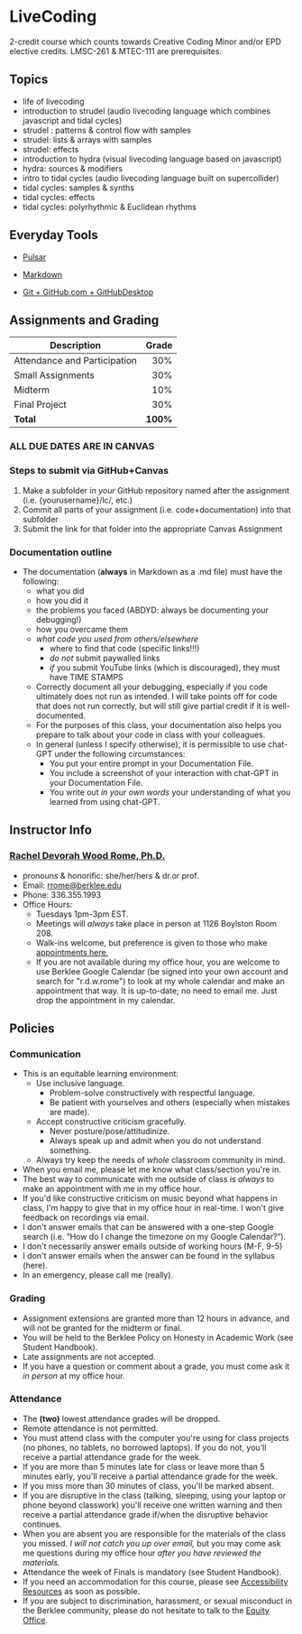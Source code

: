 # LiveCoding
2-credit course which counts towards Creative Coding Minor and/or EPD elective credits.
LMSC-261 & MTEC-111 are prerequisites.

## Topics
- life of livecoding
- introduction to strudel (audio livecoding language which combines javascript and tidal cycles)
- strudel : patterns & control flow with samples
- strudel: lists & arrays with samples
- strudel: effects
- introduction to hydra (visual livecoding language based on javascript)
- hydra: sources & modifiers
- intro to tidal cycles (audio livecoding language built on supercollider)
- tidal cycles: samples & synths
- tidal cycles: effects
- tidal cycles: polyrhythmic & Euclidean rhythms

## Everyday Tools

* [Pulsar](https://pulsar-edit.dev/)

* [Markdown](https://github.com/adam-p/markdown-here/wiki/Markdown-Cheatsheet)

* [Git + GitHub.com + GitHubDesktop](https://github.blog/2019-10-02-get-started-easier-with-github-desktop-2-2/)

## Assignments and Grading
Description|Grade
---|---:|
Attendance and Participation| 30%
Small Assignments| 30%
Midterm | 10%
Final Project | 30%
**Total**|**100%**
### ALL DUE DATES ARE IN CANVAS

### Steps to submit via GitHub+Canvas
  1. Make a subfolder in *your* GitHub repository named after the assignment (i.e. {yourusername}/lc/, etc.)
  2. Commit all parts of your assignment (i.e. code+documentation) into that subfolder
  3. Submit the link for that folder into the appropriate Canvas Assignment

### Documentation outline
  - The documentation (**always** in Markdown as a .md file) must have the following:
    - what you did
    - how you did it
    - the problems you faced (ABDYD: always be documenting your debugging!)
    - how you overcame them
    - *what code you used from others/elsewhere*
      - where to find that code (specific links!!!)
      - *do not* submit paywalled links
      - *if* you submit YouTube links (which is discouraged), they must have TIME STAMPS
    - Correctly document all your debugging, especially if you code ultimately does not run as intended. I will take points off for code that does not run correctly, but will still give partial credit if it is well-documented.
    - For the purposes of this class, your documentation also helps you prepare to talk about your code in class with your colleagues.
    - In general (unless I specify otherwise), it is permissible to use chat-GPT under the following circumstances:
      - You put your entire prompt in your Documentation File.
      - You include a screenshot of your interaction with chat-GPT in your Documentation File.
      - You write out *in your own words* your understanding of what you learned from using chat-GPT.

## Instructor Info
### <u>Rachel Devorah Wood Rome, Ph.D.</u>
- pronouns & honorific: she/her/hers & dr.or prof.
- Email: [rrome@berklee.edu](rrome@berklee.edu)
- Phone: 336.355.1993
- Office Hours:
	- Tuesdays 1pm-3pm EST.
	- Meetings will *always* take place in person at 1126 Boylston Room 208.
	- Walk-ins welcome, but preference is given to those who make [appointments here.](https://calendar.google.com/calendar/u/0/selfsched?sstoken=UUJvY3FWa3g0b3dhfGRlZmF1bHR8OTk1YzM0YTAxMDljZGU5MGEzZjQxNzViOWQ2ZTM3NjA)
	- If you are not available during my office hour, you are welcome to use Berklee Google Calendar (be signed into your own account and search for "r.d.w.rome") to look at my whole calendar and make an appointment that way. It is up-to-date; no need to email me. Just drop the appointment in my calendar.

## Policies
### Communication
- This is an equitable learning environment:
  - Use inclusive language.
	- Problem-solve constructively with respectful language.
	- Be patient with yourselves and others (especially when mistakes are made).
  - Accept constructive criticism gracefully.
	- Never posture/pose/attitudinize.
	- Always speak up and admit when you do not understand something.
  - Always try keep the needs of *whole* classroom community in mind.
- When you email me, please let me know what class/section you're in.
- The best way to communicate with me outside of class is *always* to make an appointment with me in my office hour.
- If you'd like constructive criticism on music beyond what happens in class, I'm happy to give that in my office hour in real-time. I won't give feedback on recordings via email.
- I don't answer emails that can be answered with a one-step Google search (i.e. “How do I change the timezone on my Google Calendar?”).
- I don't necessarily answer emails outside of working hours (M-F, 9-5)
- I don't answer emails when the answer can be found in the syllabus (here).
- In an emergency, please call me (really).

### Grading
- Assignment extensions are granted more than 12 hours in advance, and will not be granted for the midterm or final.
- You will be held to the Berklee Policy on Honesty in Academic Work (see Student Handbook).
- Late assignments are not accepted.
- If you have a question or comment about a grade, you must come ask it *in person* at my office hour.

### Attendance
- The **(two)** lowest attendance grades will be dropped.
- Remote attendance is not permitted.
- You must attend class with the computer you're using for class projects (no phones, no tablets, no borrowed laptops). If you do not, you'll receive a partial attendance grade for the week.
- If you are more than 5 minutes late for class or leave more than 5 minutes early, you'll receive a partial attendance grade for the week.
- If you miss more than 30 minutes of class, you'll be marked absent.
- If you are disruptive in the class (talking, sleeping, using your laptop or phone beyond classwork) you'll receive one written warning and then receive a partial attendance grade if/when the disruptive behavior continues.
- When you are absent you are responsible for the materials of the class you missed. *I will not catch you up over email,* but you may come ask me questions during my office hour *after you have reviewed the materials.*
- Attendance the week of Finals is mandatory (see Student Handbook).
- If you need an accommodation for this course, please see [Accessibility Resources](https://www.berklee.edu/accessibility-resources) as soon as possible.
- If you are subject to discrimination, harassment, or sexual misconduct in the Berklee community, please do not hesitate to talk to the [Equity Office](https://www.berklee.edu/equity).
